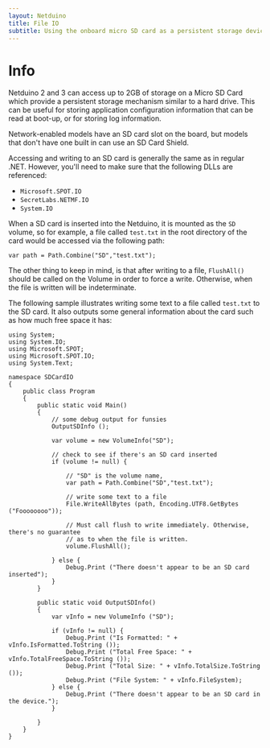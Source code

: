 ```yaml
---
layout: Netduino
title: File IO
subtitle: Using the onboard micro SD card as a persistent storage device.
---
```


# Info

Netduino 2 and 3 can access up to 2GB of storage on a Micro SD Card which provide a persistent storage mechanism similar to a hard drive. This can be useful for storing application configuration information that can be read at boot-up, or for storing log information.

Network-enabled models have an SD card slot on the board, but models that don't have one built in can use an SD Card Shield. 

Accessing and writing to an SD card is generally the same as in regular .NET. However, you'll need to make sure that the following DLLs are referenced:

 * `Microsoft.SPOT.IO`
 * `SecretLabs.NETMF.IO`
 * `System.IO`

When a SD card is inserted into the Netduino, it is mounted as the `SD` volume, so for example, a file called `test.txt` in the root directory of the card would be accessed via the following path:

`var path = Path.Combine("SD","test.txt");`

The other thing to keep in mind, is that after writing to a file, `FlushAll()` should be called on the Volume in order to force a write. Otherwise, when the file is written will be indeterminate.

The following sample illustrates writing some text to a file called `test.txt` to the SD card. It also outputs some general information about the card such as how much free space it has:

```
using System;
using System.IO;
using Microsoft.SPOT;
using Microsoft.SPOT.IO;
using System.Text;

namespace SDCardIO
{
	public class Program
	{
		public static void Main()
		{
			// some debug output for funsies 
			OutputSDInfo ();

			var volume = new VolumeInfo("SD");

			// check to see if there's an SD card inserted
			if (volume != null) {

				// "SD" is the volume name,
				var path = Path.Combine("SD","test.txt");

				// write some text to a file
				File.WriteAllBytes (path, Encoding.UTF8.GetBytes ("Foooooooo"));

				// Must call flush to write immediately. Otherwise, there's no guarantee 
				// as to when the file is written. 
				volume.FlushAll();

			} else {
				Debug.Print ("There doesn't appear to be an SD card inserted");
			}
		}

		public static void OutputSDInfo()
		{
			var vInfo = new VolumeInfo ("SD");

			if (vInfo != null) {
				Debug.Print ("Is Formatted: " + vInfo.IsFormatted.ToString ());
				Debug.Print ("Total Free Space: " + vInfo.TotalFreeSpace.ToString ());
				Debug.Print ("Total Size: " + vInfo.TotalSize.ToString ());
				Debug.Print ("File System: " + vInfo.FileSystem);
			} else {
				Debug.Print ("There doesn't appear to be an SD card in the device.");
			}

		}
	}
}
```